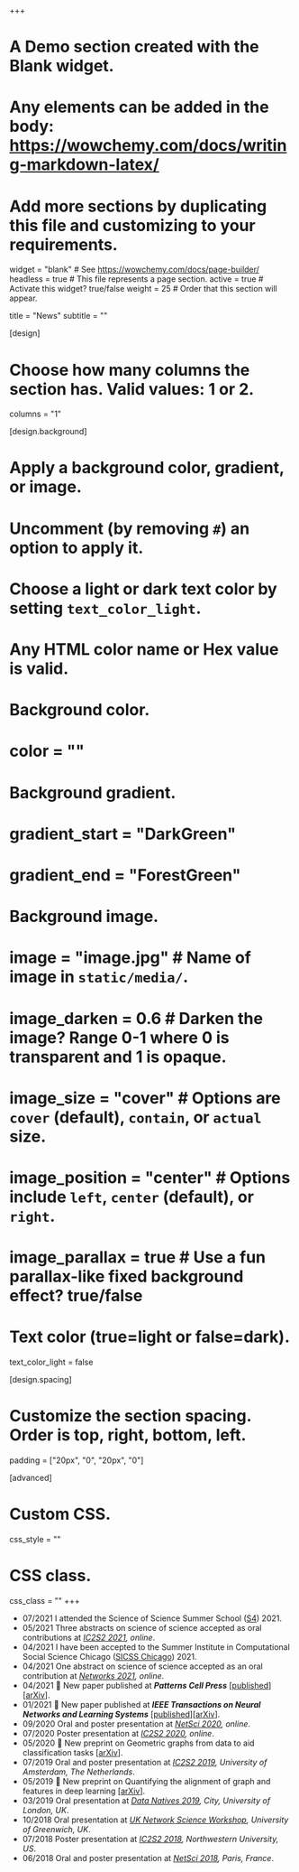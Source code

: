 +++
# A Demo section created with the Blank widget.
# Any elements can be added in the body: https://wowchemy.com/docs/writing-markdown-latex/
# Add more sections by duplicating this file and customizing to your requirements.

widget = "blank"  # See https://wowchemy.com/docs/page-builder/
headless = true  # This file represents a page section.
active = true  # Activate this widget? true/false
weight = 25  # Order that this section will appear.

title = "News"
subtitle = ""

[design]
  # Choose how many columns the section has. Valid values: 1 or 2.
  columns = "1"

[design.background]
  # Apply a background color, gradient, or image.
  #   Uncomment (by removing `#`) an option to apply it.
  #   Choose a light or dark text color by setting `text_color_light`.
  #   Any HTML color name or Hex value is valid.

  # Background color.
  # color = ""
  
  # Background gradient.
  # gradient_start = "DarkGreen"
  # gradient_end = "ForestGreen"
  
  # Background image.
  # image = "image.jpg"  # Name of image in `static/media/`.
  # image_darken = 0.6  # Darken the image? Range 0-1 where 0 is transparent and 1 is opaque.
  # image_size = "cover"  #  Options are `cover` (default), `contain`, or `actual` size.
  # image_position = "center"  # Options include `left`, `center` (default), or `right`.
  # image_parallax = true  # Use a fun parallax-like fixed background effect? true/false
  
  # Text color (true=light or false=dark).
  text_color_light = false

[design.spacing]
  # Customize the section spacing. Order is top, right, bottom, left.
  padding = ["20px", "0", "20px", "0"]

[advanced]
 # Custom CSS. 
 css_style = ""
 
 # CSS class.
 css_class = ""
+++
- 07/2021 I attended the Science of Science Summer School ([S4](https://scienceofscience.org/)) 2021.
- 05/2021 Three abstracts on science of science accepted as oral contributions at *[IC2S2 2021](https://ic2s2-2021.ethz.ch/), online*.
- 04/2021 I have been accepted to the Summer Institute in Computational
Social Science Chicago ([SICSS Chicago](https://sicss.io/2021/chicago/)) 2021.
- 04/2021 One abstract on science of science accepted as an oral contribution at *[Networks 2021](https://networks2021.net/), online*.
- 04/2021 :book: New paper published at ***Patterns Cell Press*** [[published](https://www.cell.com/patterns/fulltext/S2666-3899(21)00057-X)][[arXiv](https://arxiv.org/abs/2005.04081)].
- 01/2021 :book: New paper published at ***IEEE Transactions on Neural Networks and Learning Systems*** [[published](https://ieeexplore.ieee.org/document/9319542)][[arXiv](https://arxiv.org/abs/1905.12921)].
- 09/2020 Oral and poster presentation at *[NetSci 2020](https://netsci2020.netscisociety.net/), online*.
- 07/2020 Poster presentation at *[IC2S2 2020](http://2020.ic2s2.org/6th-international-conference-computational-social-science), online*.
- 05/2020 :book: New preprint on Geometric graphs from data to aid classification tasks [[arXiv](https://arxiv.org/abs/2005.04081)].
- 07/2019 Oral and poster presentation at *[IC2S2 2019](https://2019.ic2s2.org/), University of Amsterdam, The Netherlands*.
- 05/2019 :book: New preprint on Quantifying the alignment of graph and features in deep learning [[arXiv](https://arxiv.org/abs/1905.12921)].
- 03/2019 Oral presentation at *[Data Natives 2019](https://datanatives.tumblr.com/), City, University of London, UK*.
- 10/2018 Oral presentation at *[UK Network Science Workshop](https://sites.google.com/view/2nd-uk-netsci-workshop), University of Greenwich, UK*.
- 07/2018 Poster presentation at *[IC2S2 2018](https://www.kellogg.northwestern.edu/news-events/conference/ic2s2/2018.aspx), Northwestern University, US*.
- 06/2018 Oral and poster presentation at *[NetSci 2018](https://netsci2018.wixsite.com/netsci2018), Paris, France*.
